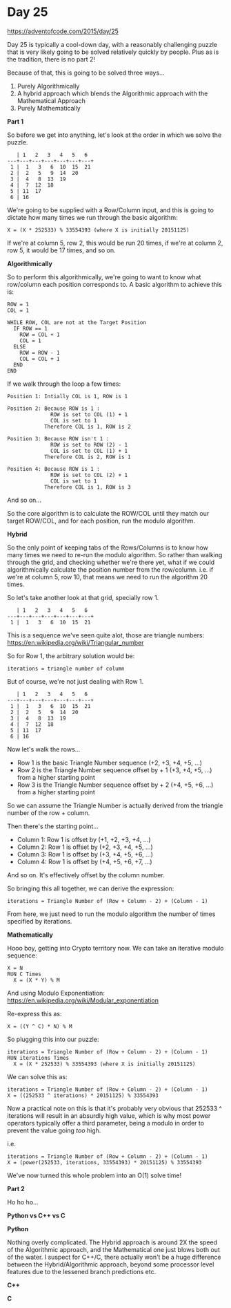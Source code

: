 # Day 25

https://adventofcode.com/2015/day/25

Day 25 is typically a cool-down day, with a reasonably challenging puzzle that is very likely going to be solved relatively quickly by people.  Plus as is the tradition, there is no part 2!

Because of that, this is going to be solved three ways...

1. Purely Algorithmically
2. A hybrid approach which blends the Algorithmic approach with the Mathematical Approach
3. Purely Mathematically

**Part 1**

So before we get into anything, let's look at the order in which we solve the puzzle.

       | 1   2   3   4   5   6  
    ---+---+---+---+---+---+---+
     1 |  1   3   6  10  15  21
     2 |  2   5   9  14  20
     3 |  4   8  13  19
     4 |  7  12  18
     5 | 11  17
     6 | 16

We're going to be supplied with a Row/Column input, and this is going to dictate how many times we run through the basic algorithm:

    X = (X * 252533) % 33554393 (where X is initially 20151125)

If we're at column 5, row 2, this would be run 20 times, if we're at column 2, row 5, it would be 17 times, and so on.

**Algorithmically**

So to perform this algorithmically, we're going to want to know what row/column each position corresponds to.  A basic algorithm to achieve this is:

    ROW = 1
    COL = 1

    WHILE ROW, COL are not at the Target Position
      IF ROW == 1
        ROW = COL + 1
        COL = 1
      ELSE
        ROW = ROW - 1
        COL = COL + 1
      END
    END

If we walk through the loop a few times:

    Position 1: Intially COL is 1, ROW is 1

    Position 2: Because ROW is 1 :
                  ROW is set to COL (1) + 1
                  COL is set to 1
                Therefore COL is 1, ROW is 2

    Position 3: Because ROW isn't 1 :
                  ROW is set to ROW (2) - 1
                  COL is set to COL (1) + 1
                Therefore COL is 2, ROW is 1

    Position 4: Because ROW is 1 :
                  ROW is set to COL (2) + 1
                  COL is set to 1
                Therefore COL is 1, ROW is 3

And so on... 

So the core algorithm is to calculate the ROW/COL until they match our target ROW/COL, and for each position, run the modulo algorithm.

**Hybrid**

So the only point of keeping tabs of the Rows/Columns is to know how many times we need to re-run the modulo algorithm.  So rather than walking through the grid, and checking whether we're there yet, what if we could algorithmically calculate the position number from the row/column.  i.e. if we're at column 5, row 10, that means we need to run the algorithm 20 times.

So let's take another look at that grid, specially row 1.

       | 1   2   3   4   5   6  
    ---+---+---+---+---+---+---+
     1 |  1   3   6  10  15  21

This is a sequence we've seen quite alot, those are triangle numbers: https://en.wikipedia.org/wiki/Triangular_number

So for Row 1, the arbitrary solution would be:

    iterations = triangle number of column

But of course, we're not just dealing with Row 1.

       | 1   2   3   4   5   6  
    ---+---+---+---+---+---+---+
     1 |  1   3   6  10  15  21
     2 |  2   5   9  14  20
     3 |  4   8  13  19
     4 |  7  12  18
     5 | 11  17
     6 | 16

Now let's walk the rows...

- Row 1 is the basic Triangle Number sequence (+2, +3, +4, +5, ...)
- Row 2 is the Triangle Number sequence offset by + 1 (+3, +4, +5, ...) from a higher starting point
- Row 3 is the Triangle Number sequence offset by + 2 (+4, +5, +6, ...) from a higher starting point

So we can assume the Triangle Number is actually derived from the triangle number of the row + column.

Then there's the starting point...

- Column 1: Row 1 is offset by (+1, +2, +3, +4, ...)
- Column 2: Row 1 is offset by (+2, +3, +4, +5, ...)
- Column 3: Row 1 is offset by (+3, +4, +5, +6, ...)
- Column 4: Row 1 is offset by (+4, +5, +6, +7, ...)

And so on.  It's effectively offset by the column number.

So bringing this all together, we can derive the expression:

    iterations = Triangle Number of (Row + Column - 2) + (Column - 1)

From here, we just need to run the modulo algorithm the number of times specified by iterations.

**Mathematically**

Hooo boy, getting into Crypto territory now.  We can take an iterative modulo sequence:

    X = N
    RUN C Times
      X = (X * Y) % M

And using Modulo Exponentiation: https://en.wikipedia.org/wiki/Modular_exponentiation

Re-express this as:

    X = ((Y ^ C) * N) % M
    
So plugging this into our puzzle:

    iterations = Triangle Number of (Row + Column - 2) + (Column - 1)
    RUN iterations Times
      X = (X * 252533) % 33554393 (where X is initially 20151125)

We can solve this as:

    iterations = Triangle Number of (Row + Column - 2) + (Column - 1)
    X = ((252533 ^ iterations) * 20151125) % 33554393

Now a practical note on this is that it's probably very obvious that 252533 ^ iterations will result in an absurdly high value, which is why most power operators typically offer a third parameter, being a modulo in order to prevent the value going *too* high.

i.e.

    iterations = Triangle Number of (Row + Column - 2) + (Column - 1)
    X = (power(252533, iterations, 33554393) * 20151125) % 33554393

We've now turned this whole problem into an O(1) solve time!

**Part 2**

Ho ho ho...

**Python vs C++ vs C**

**Python**

Nothing overly complicated.  The Hybrid approach is around 2X the speed of the Algorithmic approach, and the Mathematical one just blows both out of the water.  I suspect for C++/C, there actually won't be a huge difference between the Hybrid/Algorithmic approach, beyond some processor level features due to the lessened branch predictions etc.

**C++**

**C**
